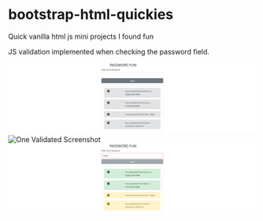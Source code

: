 # bootstrap-html-quickies
Quick vanilla html js mini projects I found fun

JS validation implemented when checking the password field.

![Unvalidated Screenshot](/screenshots/unvalidated.png?raw=true "When not validated")
![One Validated Screenshot](/screenshots/validate1.png?raw=true "When validation is okay")
![All Validated Screenshot](/screenshots/validated2.png?raw=true "When validated")
